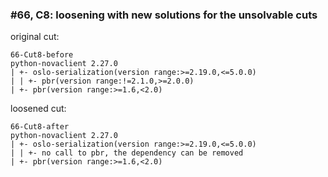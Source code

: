 ### #66, C8: loosening with new solutions for the unsolvable cuts
original cut:

```
66-Cut8-before
python-novaclient 2.27.0
| +- oslo-serialization(version range:>=2.19.0,<=5.0.0)
| | +- pbr(version range:!=2.1.0,>=2.0.0)
| +- pbr(version range:>=1.6,<2.0)
```




loosened cut:
```
66-Cut8-after
python-novaclient 2.27.0
| +- oslo-serialization(version range:>=2.19.0,<=5.0.0)
| | +- no call to pbr, the dependency can be removed
| +- pbr(version range:>=1.6,<2.0)
```




